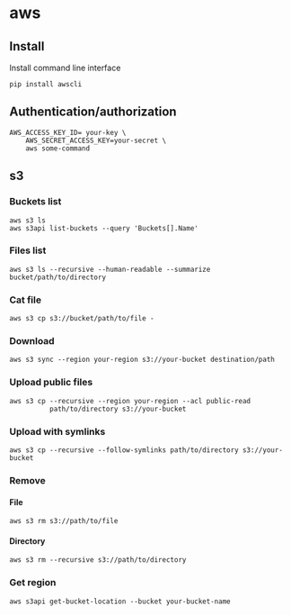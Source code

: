 # aws

## Install

Install command line interface

    pip install awscli

## Authentication/authorization

    AWS_ACCESS_KEY_ID= your-key \
        AWS_SECRET_ACCESS_KEY=your-secret \
        aws some-command

## s3

### Buckets list

    aws s3 ls
    aws s3api list-buckets --query 'Buckets[].Name'

### Files list

    aws s3 ls --recursive --human-readable --summarize bucket/path/to/directory

### Cat file

    aws s3 cp s3://bucket/path/to/file -

### Download

    aws s3 sync --region your-region s3://your-bucket destination/path

### Upload public files

    aws s3 cp --recursive --region your-region --acl public-read
              path/to/directory s3://your-bucket

### Upload with symlinks

    aws s3 cp --recursive --follow-symlinks path/to/directory s3://your-bucket

### Remove

#### File

    aws s3 rm s3://path/to/file

#### Directory

    aws s3 rm --recursive s3://path/to/directory

### Get region

    aws s3api get-bucket-location --bucket your-bucket-name
